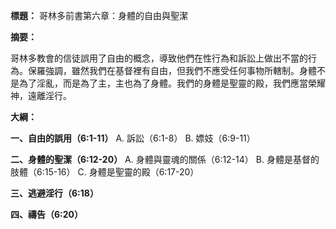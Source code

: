 **標題：** 哥林多前書第六章：身體的自由與聖潔

**摘要：**

哥林多教會的信徒誤用了自由的概念，導致他們在性行為和訴訟上做出不當的行為。保羅強調，雖然我們在基督裡有自由，但我們不應受任何事物所轄制。身體不是為了淫亂，而是為了主，主也為了身體。我們的身體是聖靈的殿，我們應當榮耀神，遠離淫行。

**大綱：**

**一、自由的誤用（6:1-11）**
    A. 訴訟（6:1-8）
    B. 嫖妓（6:9-11）

**二、身體的聖潔（6:12-20）**
    A. 身體與靈魂的關係（6:12-14）
    B. 身體是基督的肢體（6:15-16）
    C. 身體是聖靈的殿（6:17-20）

**三、逃避淫行（6:18）**

**四、禱告（6:20）**